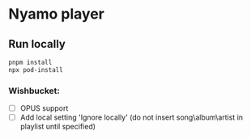 # Nyamo player

## Run locally

```sh
pnpm install
npx pod-install
```

### Wishbucket:
- [ ] OPUS support
- [ ] Add local setting 'Ignore locally' (do not insert song\album\artist in playlist until specified)